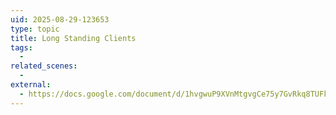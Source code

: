 ```yaml
---
uid: 2025-08-29-123653
type: topic
title: Long Standing Clients
tags:
  - 
related_scenes:
  - 
external:
  - https://docs.google.com/document/d/1hvgwuP9XVnMtgvgCe75y7GvRkq8TUFkHC6HqGCoXSWA/edit?tab=t.0#bookmark=id.ytk6kv48cax7
---
```

